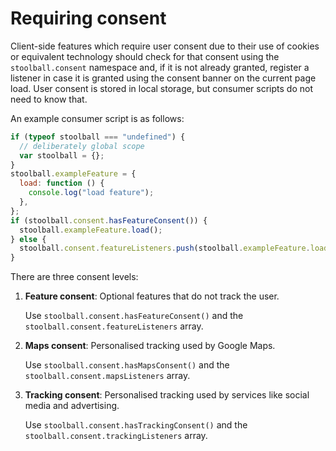 # Requiring consent

Client-side features which require user consent due to their use of cookies or equivalent technology should check for that consent using the `stoolball.consent` namespace and, if it is not already granted, register a listener in case it is granted using the consent banner on the current page load. User consent is stored in local storage, but consumer scripts do not need to know that.

An example consumer script is as follows:

```js
if (typeof stoolball === "undefined") {
  // deliberately global scope
  var stoolball = {};
}
stoolball.exampleFeature = {
  load: function () {
    console.log("load feature");
  },
};
if (stoolball.consent.hasFeatureConsent()) {
  stoolball.exampleFeature.load();
} else {
  stoolball.consent.featureListeners.push(stoolball.exampleFeature.load);
}
```

There are three consent levels:

1. **Feature consent**: Optional features that do not track the user.

   Use `stoolball.consent.hasFeatureConsent()` and the `stoolball.consent.featureListeners` array.

2. **Maps consent**: Personalised tracking used by Google Maps.

   Use `stoolball.consent.hasMapsConsent()` and the `stoolball.consent.mapsListeners` array.

3. **Tracking consent**: Personalised tracking used by services like social media and advertising.

   Use `stoolball.consent.hasTrackingConsent()` and the `stoolball.consent.trackingListeners` array.
